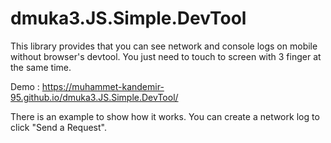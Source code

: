# dmuka3.JS.Simple.DevTool

 This library provides that you can see network and console logs on mobile without browser's devtool. You just need to touch to screen with 3 finger at the same time.
 
  Demo : https://muhammet-kandemir-95.github.io/dmuka3.JS.Simple.DevTool/
 
  There is an example to show how it works. You can create a network log to click "Send a Request".
